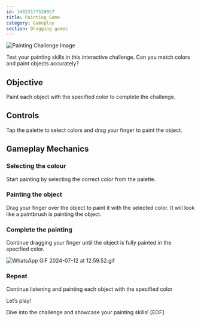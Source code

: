 ```yaml
---
id: 34823177528857
title: Painting Game
category: Gameplay
section: Dragging games
---
```

![Painting Challenge Image](https://help.studycat.com/hc/article_attachments/34823177517721)

Test your painting skills in this interactive challenge. Can you match colors and paint objects accurately?

Objective
---------

Paint each object with the specified color to complete the challenge.

Controls
--------

Tap the palette to select colors and drag your finger to paint the object.

Gameplay Mechanics
------------------

### Selecting the colour

Start painting by selecting the correct color from the palette.

### Painting the object

Drag your finger over the object to paint it with the selected color. It will look like a paintbrush is painting the object.

### Complete the painting

Continue dragging your finger until the object is fully painted in the specified color.

![WhatsApp GIF 2024-07-12 at 12.59.52.gif](https://help.studycat.com/hc/article_attachments/34967665665945)

### Repeat

Continue listening and painting each object with the specified color

Let’s play!

Dive into the challenge and showcase your painting skills!
[EOF]